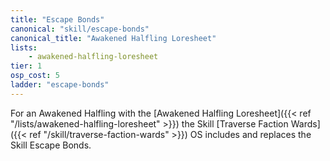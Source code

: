 ```yaml
---
title: "Escape Bonds"
canonical: "skill/escape-bonds"
canonical_title: "Awakened Halfling Loresheet"
lists:
    - awakened-halfling-loresheet
tier: 1
osp_cost: 5
ladder: "escape-bonds"
---
```

For an Awakened Halfling with the [Awakened Halfling Loresheet]({{< ref "/lists/awakened-halfling-loresheet" >}}) the Skill [Traverse Faction Wards]({{< ref "/skill/traverse-faction-wards" >}}) OS includes and replaces the Skill Escape Bonds.